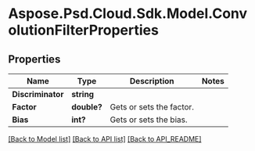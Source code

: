 # Aspose.Psd.Cloud.Sdk.Model.ConvolutionFilterProperties
## Properties

Name | Type | Description | Notes
------------ | ------------- | ------------- | -------------
**Discriminator** | **string** |  | 
**Factor** | **double?** | Gets or sets the factor. | 
**Bias** | **int?** | Gets or sets the bias. | 

[[Back to Model list]](API_README.md#documentation-for-models) [[Back to API list]](API_README.md#documentation-for-api-endpoints) [[Back to API_README]](API_README.md)

